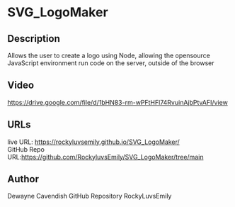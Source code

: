 # SVG_LogoMaker


## Description

Allows the user to create a logo using Node, allowing the opensource JavaScript environment run code on the server, outside of the browser



## Video

 https://drive.google.com/file/d/1bHN83-rm-wPFtHFl74RvuinAjbPtvAFI/view


## URLs

live URL: https://rockyluvsemily.github.io/SVG_LogoMaker/
<br>
GitHub Repo URL:https://github.com/RockyluvsEmily/SVG_LogoMaker/tree/main

## Author
Dewayne Cavendish
GitHub Repository RockyLuvsEmily
